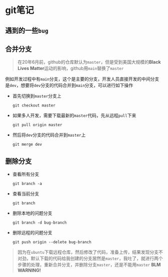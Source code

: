 # git笔记

## 遇到的一些`bug`

## 合并分支

> 在20年6月前，github的仓库默认为`master`，但是受到美国大规模的**Black Lives Matter**运动的影响，github用`main`替换了`master`

例如开发过程中有`main`分支，这个是主要的分支，开发人员直接开发的中间分支是`dev`，想要将`dev`分支的代码合并到`main`分支，可以进行如下操作

* 首先切换到`master`分支上

  ```shell
  git checkout master
  ```

* 如果多人开发，需要下载最新的`master`代码，先从远程`pull`下来

  ```shell
  git pull origin master
  ```

* 然后将`dev`分支的代码合并到`master`上

  ```shell
  git merge dev
  ```

## 删除分支

* 查看所有分支

  ```shell
  git branch -a
  ```

* 查看当前分支

  ```shell
  git branch
  ```

* 删除本地的问题分支

  ```shell
  git branch -d bug-branch
  ```

* 删除远程的问题分支

  ```shell
  git push origin --delete bug-branch
  ```

> 因为在`ubuntu`下载远程仓库，然后修改了代码，准备上传，结果发现分支不对劲，默认下载的代码给我创建的分支居然是`master`，我吐了，就进行两个步骤的处理，重新合并分支，并删除分支`master`，还是不能用`master`   **BLM WARNING!**

